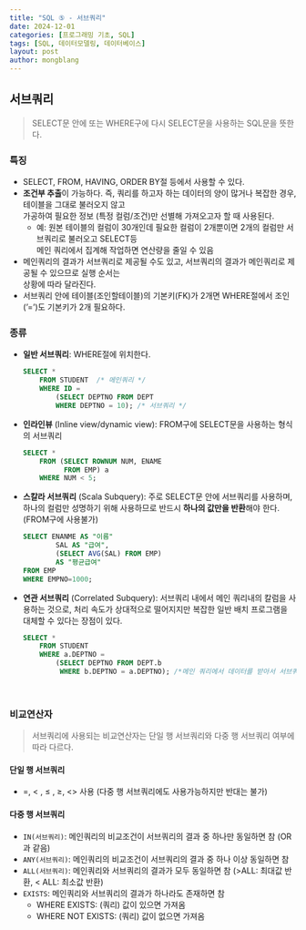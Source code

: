 ```yaml
---
title: "SQL ⑤ - 서브쿼리"
date: 2024-12-01 
categories: [프로그래밍 기초, SQL]
tags: [SQL, 데이터모델링, 데이터베이스]
layout: post
author: mongblang
---
```


## 서브쿼리
> SELECT문 안에 또는 WHERE구에 다시 SELECT문을 사용하는 SQL문을 뜻한다.  

### 특징
- SELECT, FROM, HAVING, ORDER BY절 등에서 사용할 수 있다. 
- **조건부 추출**이 가능하다. 즉, 쿼리를 하고자 하는 데이터의 양이 많거나 복잡한 경우, 테이블을 그대로 불러오지 않고  
가공하여 필요한 정보 (특정 컬럼/조건)만 선별해 가져오고자 할 때 사용된다. 
    - 예: 원본 테이블의 컬럼이 30개인데 필요한 컬럼이 2개뿐이면 2개의 컬럼만 서브쿼리로 불러오고 SELECT등  
     메인 쿼리에서 집계해 작업하면 연산량을 줄일 수 있음
- 메인쿼리의 결과가 서브쿼리로 제공될 수도 있고, 서브쿼리의 결과가 메인쿼리로 제공될 수 있으므로 실행 순서는  
상황에 따라 달라진다. 
- 서브쿼리 안에 테이블(조인할테이블)의 기본키(FK)가 2개면 WHERE절에서 조인(’=’)도 기본키가 2개 필요하다.  

### 종류
- **일반 서브쿼리**: WHERE절에 위치한다.   
    ```sql
    SELECT * 
        FROM STUDENT  /* 메인쿼리 */
        WHERE ID = 
            (SELECT DEPTNO FROM DEPT
            WHERE DEPTNO = 10); /* 서브쿼리 */
    ```
- **인라인뷰** (Inline view/dynamic view): FROM구에 SELECT문을 사용하는 형식의 서브쿼리 
    ```sql
    SELECT * 
        FROM (SELECT ROWNUM NUM, ENAME
              FROM EMP) a
        WHERE NUM < 5;
    ```

- **스칼라 서브쿼리** (Scala Subquery): 주로 SELECT문 안에 서브쿼리를 사용하며, 하나의 컬럼만 성명하기 위해 사용하므로 반드시 **하나의 값만을 반환**해야 한다. (FROM구에 사용불가)
    ```sql
    SELECT ENANME AS "이름" 
            SAL AS "급여",
            (SELECT AVG(SAL) FROM EMP)
            AS "평균급여"
    FROM EMP 
    WHERE EMPNO=1000;
    ```
- **연관 서브쿼리** (Correlated Subquery): 서브쿼리 내에서 메인 쿼리내의 칼럼을 사용하는 것으로, 처리 속도가 상대적으로 떨어지지만 복잡한 일반 배치 프로그램을 대체할 수 있다는 장점이 있다.  
    ```sql
    SELECT *
        FROM STUDENT
        WHERE a.DEPTNO =
            (SELECT DEPTNO FROM DEPT.b
             WHERE b.DEPTNO = a.DEPTNO); /*메인 쿼리에서 데이터를 받아서 서브쿼리를 실행*/
    ```
&nbsp;  

### 비교연산자
> 서브쿼리에 사용되는 비교연산자는 단일 행 서브쿼리와 다중 행 서브쿼리 여부에 따라 다르다.  

#### 단일 행 서브쿼리
- =, < , ≤ , ≥, <> 사용 (다중 행 서브쿼리에도 사용가능하지만 반대는 불가)   

#### 다중 행 서브쿼리
- `IN(서브쿼리)`: 메인쿼리의 비교조건이 서브쿼리의 결과 중 하나만 동일하면 참 (OR과 같음)
- `ANY(서브쿼리)`: 메인쿼리의 비교조건이 서브쿼리의 결과 중 하나 이상 동일하면 참 
- `ALL(서브쿼리)`: 메인쿼리와 서브쿼리의 결과가 모두 동일하면 참 (>ALL: 최대값 반환, < ALL: 최소값 반환)
- `EXISTS`: 메인쿼리와 서브쿼리의 결과가 하나라도 존재하면 참 
    - WHERE EXISTS: (쿼리) 값이 있으면 가져옴 
    - WHERE NOT EXISTS: (쿼리) 값이 없으면 가져옴 